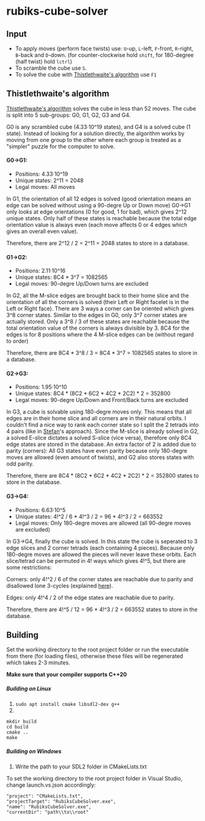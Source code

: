 # rubiks-cube-solver

## Input
- To apply moves (perform face twists) use: `U`-up, `L`-left, `F`-front, `R`-right, `B`-back and `D`-down.
  (for counter-clockwise hold `shift`, for 180-degree (half twist) hold `lctrl`)
- To scramble the cube use `S`.
- To solve the cube with [Thistlethwaite's algorithm](https://www.jaapsch.net/puzzles/thistle.htm) use `F1`

## Thistlethwaite's algorithm
[Thistlethwaite's algorithm](https://www.jaapsch.net/puzzles/thistle.htm) solves the cube in less than 52 moves.
The cube is split into 5 sub-groups: G0, G1, G2, G3 and G4.

G0 is any scrambled cube (4.33·10^19 states), and G4 is a solved cube (1 state).
Instead of looking for a solution directly, the algorithm works by moving from one group to the other where each group
is treated as a "simpler" puzzle for the computer to solve.

#### G0->G1:
- Positions: 4.33·10^19
- Unique states: 2^11 = 2048
- Legal moves: All moves

In G1, the orientation of all 12 edges is solved (good orientation means an edge can be solved without using a 90-degre Up or Down move)
G0->G1 only looks at edge orientations (0 for good, 1 for bad), which gives 2^12 unique states. Only half of these states is reachable because
the total edge orientation value is always even (each move affects 0 or 4 edges which gives an overall even value).

Therefore, there are  2^12 / 2 = 2^11 = 2048 states to store in a database.
#### G1->G2:
- Positions: 2.11·10^16
- Unique states: 8C4 * 3^7 = 1082565
- Legal moves: 90-degre Up/Down turns are excluded

In G2, all the M-slice edges are brought back to their home slice and the orientation of all the corners is solved (their Left or Right facelet is in the Left or Right face). There are 3 ways a corner can be oriented which gives 3^8 corner states. Similar to the edges in G0, only 3^7 corner states are actually stored. Only a 3^8 / 3 of these states are reachable because the total orientation value of the corners is always divisible by 3. 8C4 for the edges is for 8 positions where the 4 M-slice edges can be (without regard to order)

Therefore, there are 8C4 * 3^8 / 3 = 8C4 * 3^7 = 1082565 states to store in a database.
#### G2->G3:
- Positions: 1.95·10^10
- Unique states: 8C4 * (8C2 * 6C2 * 4C2 * 2C2) * 2 = 352800
- Legal moves: 90-degre Up/Down and Front/Back turns are excluded

In G3, a cube is solvable using 180-degre moves only. This means that all edges are in their home slice and all corners are in their natural orbits.
I couldn't find a nice way to rank each corner state so I split the 2 tetrads into 4 pairs (like in [Stefan](https://tomas.rokicki.com/cubecontest/stefan1.txt)'s approach).
Since the M-slice is already solved in G2, a solved E-slice dictates a solved S-slice (vice versa), therefore only 8C4 edge states are stored in the database.
An extra factor of 2 is added due to parity (corners): All G3 states have even parity because only 180-degre moves are allowed (even amount of twists), and G2 also stores states with odd parity.

Therefore, there are 8C4 * (8C2 * 6C2 * 4C2 * 2C2) * 2 = 352800 states to store in the database.
#### G3->G4:
- Positions: 6.63·10^5
- Unique states: 4!^2 / 6 * 4!^3 / 2 = 96 * 4!^3 / 2 = 663552
- Legal moves: Only 180-degre moves are allowed (all 90-degre moves are excluded)

In G3->G4, finally the cube is solved. In this state the cube is seperated to 3 edge slices and 2 corner tetrads (each containing 4 pieces). Because only 180-degre moves are allowed the
pieces will never leave these orbits. Each slice/tetrad can be permuted in 4! ways which gives 4!^5, but there are some restrictions:

Corners: only 4!^2 / 6 of the corner states are reachable due to parity and disallowed lone 3-cycles (explained [here](https://puzzling.stackexchange.com/questions/5402/what-is-the-meaning-of-a-tetrad-twist-in-thistlethwaites-algorithm)).

Edges: only 4!^4 / 2 of the edge states are reachable due to parity.

Therefore, there are 4!^5 / 12 = 96 * 4!^3 / 2 = 663552 states to store in the database.

## Building
Set the working directory to the root project folder or run the executable from there (for loading files), otherwise these files will be regenerated which takes 2-3 minutes.

**Make sure that your compiler supports C++20**

##### Building on Linux
1. `sudo apt install cmake libsdl2-dev g++`
2.
```
mkdir build
cd build
cmake ..
make
```

##### Building on Windows
1. Write the path to your SDL2 folder in CMakeLists.txt

To set the working directory to the root project folder in Visual Studio, change launch.vs.json accordingly:
```
"project": "CMakeLists.txt",
"projectTarget": "RubiksCubeSolver.exe",
"name": "RubiksCubeSolver.exe",
"currentDir": "path\\to\\root"
```


